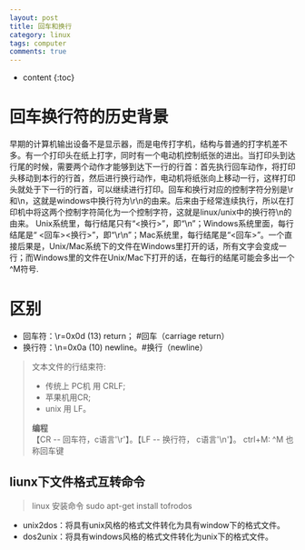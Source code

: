 ```yaml
---
layout: post
title: 回车和换行
category: linux
tags: computer
comments: true
---
```


* content
{:toc}

# 回车换行符的历史背景

早期的计算机输出设备不是显示器，而是电传打字机，结构与普通的打字机差不多。有一个打印头在纸上打字，同时有一个电动机控制纸张的进出。当打印头到达行尾的时候，需要两个动作才能够到达下一行的行首：首先执行回车动作，将打印头移动到本行的行首，然后进行换行动作，电动机将纸张向上移动一行，这样打印头就处于下一行的行首，可以继续进行打印。回车和换行对应的控制字符分别是\r和\n，这就是windows中换行符为\r\n的由来。后来由于经常连续执行，所以在打印机中将这两个控制字符简化为一个控制字符，这就是linux/unix中的换行符\n的由来。
Unix系统里，每行结尾只有“<换行>”，即“\n”；Windows系统里面，每行结尾是“ <回车><换行>”，即“\r\n”；Mac系统里，每行结尾是“<回车>”。一个直接后果是，Unix/Mac系统下的文件在Windows里打开的话，所有文字会变成一行；而Windows里的文件在Unix/Mac下打开的话，在每行的结尾可能会多出一个^M符号.

# 区别

* 回车符：\r=0x0d (13) return； #回车（carriage return）   
* 换行符：\n=0x0a (10) newline。#换行（newline）


> 文本文件的行结束符:
> * 传统上 PC机 用 CRLF;
> * 苹果机用CR;
> * unix 用 LF。
>
>  **编程**   
> 【CR -- 回车符，c语言'\r'】。【LF -- 换行符， c语言'\n'】。
>  ctrl+M: ^M 也称回车键

## liunx下文件格式互转命令

> linux 安装命令 sudo apt-get install tofrodos

* unix2dos：将具有unix风格的格式文件转化为具有window下的格式文件。
* dos2unix：将具有windows风格的格式文件转化为unix下的格式文件。
